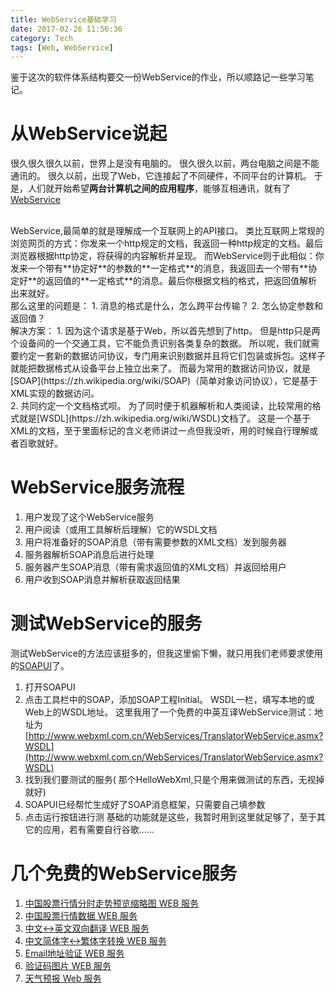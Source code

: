 ```yaml
---
title: WebService基础学习
date: 2017-02-26 11:56:36
category: Tech
tags: [Web, WebService]
---
```

鉴于这次的软件体系结构要交一份WebService的作业，所以顺路记一些学习笔记。
 
# 从WebService说起
很久很久很久以前，世界上是没有电脑的。
很久很久以前，两台电脑之间是不能通讯的。
很久以前，出现了Web，它连接起了不同硬件，不同平台的计算机。
于是，人们就开始希望**两台计算机之间的应用程序**，能够互相通讯，就有了[WebService](https://zh.wikipedia.org/wiki/Web%E6%9C%8D%E5%8A%A1)

<!--more-->

<br /> 
WebService,最简单的就是理解成一个互联网上的API接口。
类比互联网上常规的浏览网页的方式：你发来一个http规定的文档，我返回一种http规定的文档。最后浏览器根据http协定，将获得的内容解析并呈现。
而WebService则于此相似：你发来一个带有**协定好**的参数的**一定格式**的消息，我返回去一个带有**协定好**的返回值的**一定格式**的消息。最后你根据文档的格式，把返回值解析出来就好。
<br />
那么这里的问题是：
1. 消息的格式是什么，怎么跨平台传输？
2. 怎么协定参数和返回值？
 <br />
解决方案：
1. 因为这个请求是基于Web，所以首先想到了http。
    但是http只是两个设备间的一个交通工具，它不能负责识别各类复杂的数据。
所以呢，我们就需要约定一套新的数据访问协议，专门用来识别数据并且将它们包装或拆包。这样子就能把数据格式从设备平台上独立出来了。
而最为常用的数据访问协议，就是[SOAP](https://zh.wikipedia.org/wiki/SOAP)（简单对象访问协议），它是基于XML实现的数据访问。<br />
2. 共同约定一个文档格式呗。
    为了同时便于机器解析和人类阅读，比较常用的格式就是[WSDL](https://zh.wikipedia.org/wiki/WSDL)文档了。
这是一个基于XML的文档，至于里面标记的含义老师讲过一点但我没听，用的时候自行理解或者百歌就好。
 
# WebService服务流程
1. 用户发现了这个WebService服务
2. 用户阅读（或用工具解析后理解）它的WSDL文档
3. 用户将准备好的SOAP消息（带有需要参数的XML文档）发到服务器
4. 服务器解析SOAP消息后进行处理
5. 服务器产生SOAP消息（带有需求返回值的XML文档）并返回给用户
6. 用户收到SOAP消息并解析获取返回结果
 
# 测试WebService的服务
测试WebService的方法应该挺多的，但我这里偷下懒，就只用我们老师要求使用的[SOAPUI](https://www.soapui.org/)了。
1. 打开SOAPUI
2. 点击工具栏中的SOAP，添加SOAP工程Initial。
    WSDL一栏，填写本地的或Web上的WSDL地址。
这里我用了一个免费的中英互译WebService测试：地址为[http://www.webxml.com.cn/WebServices/TranslatorWebService.asmx?WSDL](http://www.webxml.com.cn/WebServices/TranslatorWebService.asmx?WSDL)
3. 找到我们要测试的服务( 那个HelloWebXml,只是个用来做测试的东西，无视掉就好)
4. SOAPUI已经帮忙生成好了SOAP消息框架，只需要自己填参数
5. 点击运行按钮进行测
基础的功能就是这些，我暂时用到这里就足够了，至于其它的应用，若有需要自行谷歌……

# 几个免费的WebService服务
1. [中国股票行情分时走势预览缩略图 WEB 服务](http://www.webxml.com.cn/webservices/ChinaStockSmallImageWS.asmx?WSDL)
2. [中国股票行情数据 WEB 服务](http://www.webxml.com.cn/WebServices/ChinaStockWebService.asmx?WSDL)
3. [中文<->英文双向翻译 WEB 服务](http://www.webxml.com.cn/WebServices/TranslatorWebService.asmx?WSDL)
4. [中文简体字<->繁体字转换 WEB 服务](http://www.webxml.com.cn/WebServices/TraditionalSimplifiedWebService.asmx?WSDL)
5. [Email地址验证 WEB 服务](http://www.webxml.com.cn/WebServices/ValidateEmailWebService.asmx?WSDL)
6. [验证码图片 WEB 服务](http://www.webxml.com.cn/WebServices/ValidateCodeWebService.asmx)
7. [天气预报 Web 服务](http://www.webxml.com.cn/WebServices/WeatherWebService.asmx?WSDL)
